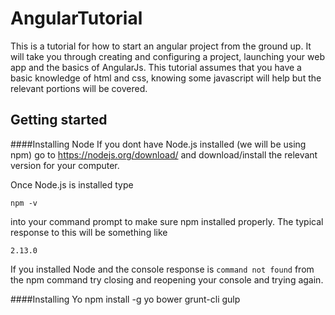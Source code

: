 # AngularTutorial
This is a tutorial for how to start an angular project from the ground up. It will take you through creating and configuring a project, launching your web app and the basics of AngularJs. This tutorial assumes that you have a basic knowledge of html and css, knowing some javascript will help but the relevant portions will be covered. 

## Getting started

####Installing Node
If you dont have Node.js installed (we will be using npm) go to https://nodejs.org/download/ and download/install the relevant version for your computer.

Once Node.js is installed type

``npm -v``


into your command prompt to make sure npm installed properly. The typical response to this will be something like

``2.13.0``

If you installed Node and the console response is ``command not found`` from the npm command try closing and reopening your console and trying again.

####Installing Yo
npm install -g yo bower grunt-cli gulp
